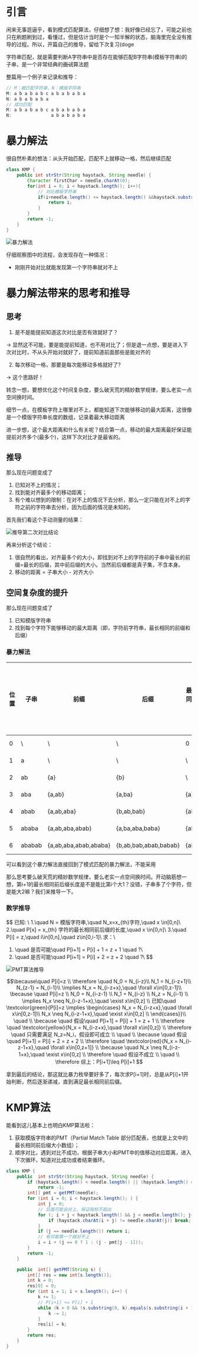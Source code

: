 # 引言
闲来无事逛逼乎，看到模式匹配算法，仔细想了想：我好像已经忘了，可能之前也只在刷题刷到过，看懂过，但是估计当时是个一知半解的状态，脑海里完全没有推导的过程。所以，开篇自己的推导，留给下次复习(doge

字符串匹配，就是需要判断A字符串中是否存在能够匹配B字符串(模板字符串)的子串，是一个非常经典的~~面试~~算法题

整篇用一个例子来记录和推导：
```java
// M：被匹配字符串，N：模版字符串
M: a b a b a b c a b a b a b a
N: a b a b a b a
// 成功匹配
M: a b a b a b c a b a b a b a
N:               a b a b a b a
```
# 暴力解法
很自然朴素的想法：从头开始匹配，匹配不上就移动一格，然后继续匹配
```java
class KMP {
    public int strStr(String haystack, String needle) {
        Character firstChar = needle.charAt(0);
        for(int i = 0; i < haystack.length(); i++){
            // 对比模版字符串
            if(i+needle.length() <= haystack.length() &&haystack.substring(i,i+needle.length()).equals(needle)){
                return i;
            }
        }
        return -1;
    }
}
```
<img src="../../assets/KMP/暴力解法.jpg" alt="暴力解法" title="暴力解法">

仔细观察图中的流程，会发现存在一种情况：
- 刚刚开始对比就能发现第一个字符串就对不上

# 暴力解法带来的思考和推导
## 思考
1. 是不是能提前知道这次对比是否有效就好了？

-> 显然这不可能，要是能提前知道，也不用对比了；但是退一点想，要是进入下次对比时，不从头开始对就好了，提前知道前面那些是能对齐的

2. 每次移动一格，那要是每次能移动多格就好了?

-> 这个思路好！

转念一想，要想优化这个时间复杂度，要么破天荒的精妙数学规律，要么老实一点空间换时间。

细节一点，在模板字符上哪里对不上，都能知道下次能够移动的最大距离，这很像是一个模版字符串长度的数组，记录着最大移动距离

进一步想，这个最大距离和什么有关呢？结合第一点，移动的最大距离最好保证能提前对齐多个(最多个)，这样下次对比才是最省的。

## 推导
那么现在问题变成了

1. 已知对不上的情况；
2. 找到能对齐最多个的移动距离；
3. 有个难以想到的限制：在对不上的情况下去分析，那么一定只能在对不上的字符之前的字符串去分析，因为后面的情况是未知的。

首先我们看这个手动测量的结果：

<img src="../../assets/KMP/推导第二次对比结论.jpg" alt="推导第二次对比结论" title="推导第二次对比结论">

再来分析这个结论：

1. 很自然的看出，对齐最多个的大小，即找到对不上的字符前的子串中最长的前缀=最长的后缀，其中前后缀的大小。当然前后缀都是真子集，不含本身。
2. 移动的距离 = 子串大小 - 对齐大小

## 空间复杂度的提升
那么现在问题变成了

1. 已知模版字符串
2. 找到每个字符下能够移动的最大距离（即，字符前字符串，最长相同的前缀和后缀）

### 暴力解法
|位置 |   子串  | 前缀  | 后缀| 最长相同前后缀| 移动距离(最小为1)|
|---- |  ----  | ----  |----|----|----|
| 0 | \  | \ | \ | 0 | 0-0=0 |
| 1 | a  | \ | \ | \ | 0-0=0 |
| 2 | ab | {a} | {b} | \ | 2-0=2|
| 3 | aba | {a,ab}| {a,ba} | {a} | 3-1=2 |
| 4 | abab | {a,ab,aba} | {b,ab,bab} | {ab} | 4-2=2 |
| 5 | ababa | {a,ab,aba,abab} | {a,ba,aba,baba} | {aba} | 5-3=2|
| 6 | ababab | {a,ab,aba,abab,ababa} | {b,ab,bab,abab,babab} | {abab} | 6-4=2|

可以看到这个暴力解法直接回到了模式匹配的暴力解法，不能采用

那么思考要么破天荒的精妙数学规律，要么老实一点空间换时间。开动脑筋想一想，第i+1的最长相同前后缀长度是不是能比第i个大1？没错，子串多了个字符，但是能大2嘛？我们来推导一下。

### 数学推导

$$
已知: \\
1.\quad N = 模版字符串,\quad N_x=x_{th}字符,\quad x \in[0,n]\\
2.\quad P[x] = x_{th} 字符的最长相同前后缀的长度,\quad x \in[0,n]\\
3.\quad P[i] = z,\quad i\in[0,n],\quad z\in[0,i-1]\\
求：\\
1. \quad 是否可能\quad P[i+1] = P[i] + 1 = z + 1 \quad ?\\
2. \quad 是否可能\quad P[i+1] = P[i] + 2 = z + 2 \quad ?\\
$$

<img src="../../assets/KMP/PMT算法推导.jpg" alt="PMT算法推导" title="PMT算法推导">

```math
\because\quad P[i]=z \\
\therefore \quad N_0 = N_{i-z}\\
N_1 = N_{i-z+1}\\
N_{z-1} = N_{i-1}\\
\implies N_x = N_{i-z+x},\quad \forall x\in[0,z-1]\\
\because \quad P[i]=z \\
N_0 = N_{i-z-1} \\
N_1 = N_{i-z} \\
N_z = N_{i-1} \\
\implies N_x \neq N_{i-z-1+x},\quad \exist x\in[0,z] \\
已知\quad \textcolor{green}{P[i]=z \implies \begin{cases}
 N_x = N_{i-z+x},\quad \forall x\in[0,z-1]\\
N_x \neq N_{i-z-1+x},\quad \exist x\in[0,z] \\
\end{cases}}\\
\quad \\
\because \quad 假设\quad P[i+1] = P[i] + 1 = z + 1 \\
\therefore \quad \textcolor{yellow}{N_x = N_{i-z+x},\quad \forall x\in[0,z]} \\
\therefore \quad 只需要满足 N_z=N_i，假设即可成立 \\
\quad \\
\because \quad 假设\quad P[i+1] = P[i] + 2 = z + 2 \\
\therefore \quad \textcolor{red}{N_x = N_{i-z-1+x},\quad \forall x\in[0,z+1]} \\
\because \quad  N_x \neq N_{i-z-1+x},\quad \exist x\in[0,z] \\
\therefore \quad 假设不成立 \\
\quad \\
\therefore 综上：P[i+1]\leq P[i]+1

```

拿到最后的结论，那这就比暴力枚举要好多了，每次求P[i+1]时，总是从P[i]+1开始判断，然后逐渐递减，直到满足最长相同前后缀。

# KMP算法

能看到这儿基本上也明白KMP算法啦：

1. 获取模版字符串的PMT（Partial Match Table 部分匹配表，也就是上文中的最长相同前后缀大小数组）；
2. 顺序对比，遇到对比不成功，根据子串大小和PMT中的值移动对应距离，进入下次循环，知道对比成功或者结束循环。

```java
class KMP {
    public  int strStr(String haystack, String needle) {
        if (haystack.length() < needle.length() || (haystack.length() == needle.length() && !haystack.equals(needle)))
            return -1;
        int[] pmt = getPMT(needle);
        for (int i = 0; i < haystack.length(); ) {
            int j = 0;
            // 后面可能会对上，保证指标不超出
            for (; i + j < haystack.length() && j < needle.length(); j++) {
                if (haystack.charAt(i + j) != needle.charAt(j)) break;
            }
            if (j == needle.length()) return i;
            // 有可能第一个就对不上
            i = i + (j == 0 ? 1 : (j - pmt[j - 1]));
        }
        return -1;
    }

    public  int[] getPMT(String s) {
        int[] res = new int[s.length()];
        int k = 0;
        res[0] = 0;
        for (int i = 1; i < s.length(); i++) {
            k += 1;
            // P[i+1] <= P[i] + 1
            while (k > 0 && !s.substring(0, k).equals(s.substring(i + 1 - k, i + 1))) {
                k -= 1;
            }
            res[i] = k;
        }
        return res;
    }
}
```
